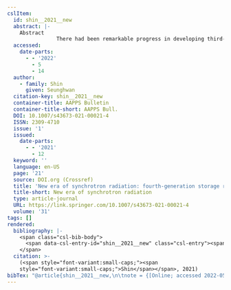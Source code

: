 ```yaml
---
cslItem:
  id: shin__2021__new
  abstract: |-
    Abstract
                There had been remarkable progress in developing third-generation electron storage rings as the main sources of very bright photon beams. Fourth-generation storage rings based on the multi-bend achromat lattice concept may be able to surpass the brightness and coherence that are attained using present third-generation storage rings. In this paper, we survey ongoing work around the world to develop concepts and designs for fourth-generation electron storage rings.
  accessed:
    date-parts:
      - - '2022'
        - 5
        - 14
  author:
    - family: Shin
      given: Seunghwan
  citation-key: shin__2021__new
  container-title: AAPPS Bulletin
  container-title-short: AAPPS Bull.
  DOI: 10.1007/s43673-021-00021-4
  ISSN: 2309-4710
  issue: '1'
  issued:
    date-parts:
      - - '2021'
        - 12
  keyword: ''
  language: en-US
  page: '21'
  source: DOI.org (Crossref)
  title: 'New era of synchrotron radiation: fourth-generation storage ring'
  title-short: New era of synchrotron radiation
  type: article-journal
  URL: https://link.springer.com/10.1007/s43673-021-00021-4
  volume: '31'
tags: []
rendered:
  bibliography: |-
    <span class="csl-bib-body">
      <span data-csl-entry-id="shin__2021__new" class="csl-entry"><span class='author-bib'>Shin</span>. <span class='date-bib'>(2021)</span>. <span class='title'><b>New era of synchrotron radiation: fourth-generation storage ring</b></span>. <i>AAPPS Bulletin</i>, <i>31</i>(1), 21. <span class='URL'><a href='https://doi.org/10.1007/s43673-021-00021-4'>LINK</a></span></span>
    </span>
  citation: >-
    (<span style="font-variant:small-caps;"><span
    style="font-variant:small-caps;">Shin</span></span>, 2021)
bibTex: "@article{shin__2021__new,\n\tnote = {[Online; accessed 2022-05-14]},\n\tauthor = {Shin, Seunghwan},\n\tjournal = {AAPPS Bulletin},\n\tdoi = {10.1007/s43673-021-00021-4},\n\tissn = {2309-4710},\n\tnumber = {1},\n\tyear = {2021},\n\tmonth = {12},\n\tpages = {21},\n\ttitle = {New era of synchrotron radiation: fourth-generation storage ring},\n\turl = {https://link.springer.com/10.1007/s43673-021-00021-4},\n\thowpublished = {https://link.springer.com/10.1007/s43673-021-00021-4},\n\tvolume = {31},\n}\n\n"
---
```

